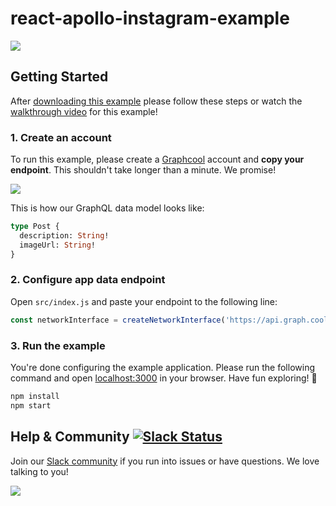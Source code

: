 # react-apollo-instagram-example
![](http://i.imgur.com/CH44AZF.png)

## Getting Started

After [downloading this example](https://github.com/graphcool-examples/react-apollo-instagram-example/archive/master.zip) please follow these steps or watch the [walkthrough video](https://www.youtube.com/watch?v=SooujCyMHe4) for this example!

### 1. Create an account

To run this example, please create a [Graphcool](http://graph.cool) account and **copy your endpoint**. This shouldn't take longer than a minute. We promise!

![](http://i.imgur.com/ytXDR4B.gif)

This is how our GraphQL data model looks like:

```graphql
type Post {
  description: String!
  imageUrl: String!
}
```

### 2. Configure app data endpoint

Open `src/index.js` and paste your endpoint to the following line:

```js
const networkInterface = createNetworkInterface('https://api.graph.cool/simple/v1/__PROJECT_ID__')
```

### 3. Run the example

You're done configuring the example application. Please run the following command and open [localhost:3000](http://localhost:3000) in your browser. Have fun exploring! 🎉

```sh
npm install
npm start
```


## Help & Community [![Slack Status](https://slack.graph.cool/badge.svg)](https://slack.graph.cool)

Join our [Slack community](http://slack.graph.cool/) if you run into issues or have questions. We love talking to you!

![](http://i.imgur.com/5RHR6Ku.png)
